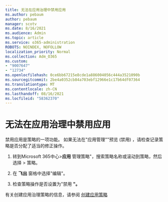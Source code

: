 ```yaml
---
title: 无法在应用治理中禁用应用
ms.author: pebaum
author: pebaum
manager: scotv
ms.date: 8/16/2021
ms.audience: Admin
ms.topic: article
ms.service: o365-administration
ROBOTS: NOINDEX, NOFOLLOW
localization_priority: Normal
ms.collection: Adm_O365
ms.custom:
- "9007647"
- "12734"
ms.openlocfilehash: 0ce6bb67215e8cde1a886004056c444a3521090b
ms.sourcegitcommit: 2be4a0352cb84a703ebf12966e1c17b64df07364
ms.translationtype: MT
ms.contentlocale: zh-CN
ms.lasthandoff: 08/16/2021
ms.locfileid: "58362370"
---
```

# <a name="unable-to-disable-an-app-in-app-governance"></a>无法在应用治理中禁用应用

禁用应用是策略的一项功能。 如果无法在"应用管理""预览 (禁用) ，请检查记录策略是否分配了适当的修正操作。 

1. 转到Microsoft 365中心>**应用** 管理策略"，搜索策略名称或滚动到策略，然后选择  >  策略。

1. 在 **飞出** 窗格中选择"编辑"。

1. 检查策略操作是否设置为"禁用 **"。**

有关创建应用治理策略的信息，请参阅 [创建应用策略](https://docs.microsoft.com/microsoft-365/compliance/app-governance-app-policies-create)